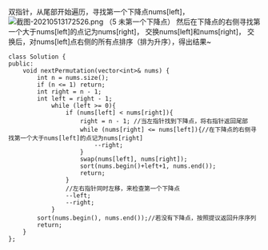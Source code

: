 双指针，从尾部开始遍历，寻找第一个下降点nums[left]，
![截图-20210513172526.png](https://pic.leetcode-cn.com/1620897979-eZkRYM-%E6%88%AA%E5%9B%BE-20210513172526.png)
（5 未第一个下降点）
然后在下降点的右侧寻找第一个大于nums[left]的点记为nums[right]，
交换nums[left]和nums[right]，
交换后，对nums[left]点右侧的所有点排序（排为升序），得出结果~

```
class Solution {
public:
    void nextPermutation(vector<int>& nums) {
        int n = nums.size();
        if (n <= 1) return;
        int right = n - 1;
        int left = right - 1;
            while (left >= 0){
                if (nums[left] < nums[right]){
                    right = n - 1; //当左指针找到下降点，将右指针返回尾部
                    while (nums[right] <= nums[left]){//在下降点的右侧寻找第一个大于nums[left]的点记为nums[right]
                        --right;
                    }
                    swap(nums[left], nums[right]);
                    sort(nums.begin()+left+1, nums.end());
                    return;
                }
                //左右指针同时左移，来检查第一个下降点
                --left;
                --right;
            }
        sort(nums.begin(), nums.end());//若没有下降点，按照提议返回升序序列
        return;
    }
};
```
